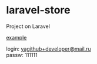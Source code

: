 # laravel-store

Project on Laravel

<a href="https://prod.dragoon.pw">example</a>

login: yagithub+developer@mail.ru<br>
passw: 111111<br>

